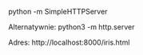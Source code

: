 python -m SimpleHTTPServer

Alternatywnie: python3 -m http.server

Adres: http://localhost:8000/iris.html
